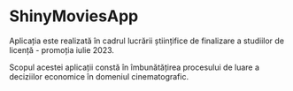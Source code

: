 # ShinyMoviesApp
Aplicația este realizată în cadrul lucrării științifice de finalizare a studiilor de licență - promoția iulie 2023.

Scopul acestei aplicații constă în îmbunătățirea procesului de luare a deciziilor economice în domeniul cinematografic.
